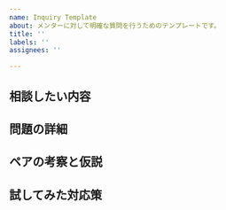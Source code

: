 ```yaml
---
name: Inquiry Template
about: メンターに対して明確な質問を行うためのテンプレートです。
title: ''
labels: ''
assignees: ''

---
```


<!-- 何についての質問か一目で分かるよう、具体的なタイトルをつけてください -->
<!-- 例：◯◯ファイルに適切な記述内容について -->

## 相談したい内容

<!-- 問題や課題を端的にまとめ、明確に伝えましょう -->
<!-- 例：◯◯ファイルにどのような内容を記述するのが適切か、またそのファイルを配置すべきディレクトリについて確認したい -->

## 問題の詳細

<!-- 現在直面している問題を具体的に説明し、背景を共有しましょう（エラーメッセージやスクリーンショットがあれば有効です） -->
<!-- 例：◯◯ファイルの記述が適切でないため、△△機能が正常に動作していません -->

## ペアの考察と仮説

<!-- ペアで調べた内容や、問題解決のために考えた仮説を記載しましょう -->
<!-- 例：調査の結果、◯◯ファイルの配置場所が原因である可能性があると考えています。配置の見直しが必要かもしれません -->

## 試してみた対応策

<!-- 試行した解決策の結果と、それに基づく考えを記載しましょう -->
<!-- 例：◯◯ファイルを別のディレクトリに移動してみましたが、問題は解決しませんでした。次に考えられる対応策はありますか？ -->
